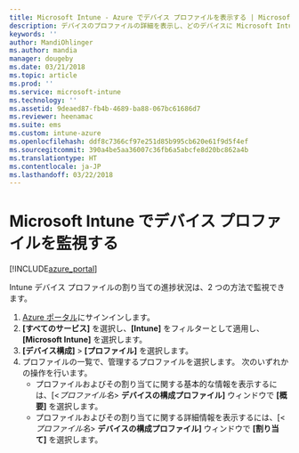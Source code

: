 ```yaml
---
title: Microsoft Intune - Azure でデバイス プロファイルを表示する | Microsoft Docs
description: デバイスのプロファイルの詳細を表示し、どのデバイスに Microsoft Intune のデバイス プロファイルが割り当てられているか、または展開されているかを確認します。
keywords: ''
author: MandiOhlinger
ms.author: mandia
manager: dougeby
ms.date: 03/21/2018
ms.topic: article
ms.prod: ''
ms.service: microsoft-intune
ms.technology: ''
ms.assetid: 9deaed87-fb4b-4689-ba88-067bc61686d7
ms.reviewer: heenamac
ms.suite: ems
ms.custom: intune-azure
ms.openlocfilehash: ddf8c7366cf97e251d85b995cb620e61f9d5f4ef
ms.sourcegitcommit: 390a4be5aa36007c36fb6a5abcfe8d20bc862a4b
ms.translationtype: HT
ms.contentlocale: ja-JP
ms.lasthandoff: 03/22/2018
---
```

# <a name="monitor-device-profiles-in-microsoft-intune"></a>Microsoft Intune でデバイス プロファイルを監視する

[!INCLUDE[azure_portal](./includes/azure_portal.md)]

Intune デバイス プロファイルの割り当ての進捗状況は、2 つの方法で監視できます。

1. [Azure ポータル](https://portal.azure.com)にサインインします。
2. **[すべてのサービス]** を選択し、**[Intune]** をフィルターとして適用し、**[Microsoft Intune]** を選択します。
3. **[デバイス構成]** > **[プロファイル]** を選択します。
4. プロファイルの一覧で、管理するプロファイルを選択します。 次のいずれかの操作を行います。
    - プロファイルおよびその割り当てに関する基本的な情報を表示するには、[<*プロファイル名*> **デバイスの構成プロファイル]** ウィンドウで **[概要]** を選択します。
    - プロファイルおよびその割り当てに関する詳細情報を表示するには、[<*プロファイル名*> **デバイスの構成プロファイル]** ウィンドウで **[割り当て]** を選択します。
